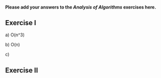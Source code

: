 #### Please add your answers to the ***Analysis of  Algorithms*** exercises here.

## Exercise I

a) O(n^3)


b) O(n)


c)

## Exercise II


